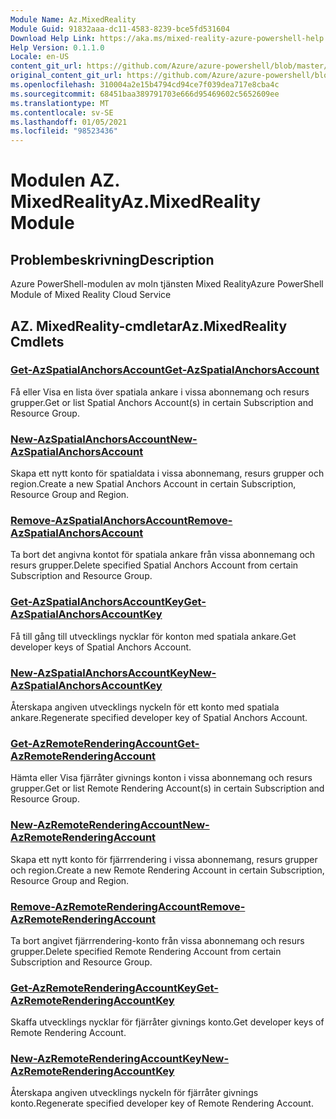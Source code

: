 ```yaml
---
Module Name: Az.MixedReality
Module Guid: 91832aaa-dc11-4583-8239-bce5fd531604
Download Help Link: https://aka.ms/mixed-reality-azure-powershell-help
Help Version: 0.1.1.0
Locale: en-US
content_git_url: https://github.com/Azure/azure-powershell/blob/master/src/MixedReality/MixedReality/help/Az.MixedReality.md
original_content_git_url: https://github.com/Azure/azure-powershell/blob/master/src/MixedReality/MixedReality/help/Az.MixedReality.md
ms.openlocfilehash: 310004a2e15b4794cd94ce7f039dea717e8cba4c
ms.sourcegitcommit: 68451baa389791703e666d95469602c5652609ee
ms.translationtype: MT
ms.contentlocale: sv-SE
ms.lasthandoff: 01/05/2021
ms.locfileid: "98523436"
---
```

# <span data-ttu-id="593df-101">Modulen AZ. MixedReality</span><span class="sxs-lookup"><span data-stu-id="593df-101">Az.MixedReality Module</span></span>
## <span data-ttu-id="593df-102">Problembeskrivning</span><span class="sxs-lookup"><span data-stu-id="593df-102">Description</span></span>
<span data-ttu-id="593df-103">Azure PowerShell-modulen av moln tjänsten Mixed Reality</span><span class="sxs-lookup"><span data-stu-id="593df-103">Azure PowerShell Module of Mixed Reality Cloud Service</span></span>

## <span data-ttu-id="593df-104">AZ. MixedReality-cmdletar</span><span class="sxs-lookup"><span data-stu-id="593df-104">Az.MixedReality Cmdlets</span></span>
### [<span data-ttu-id="593df-105">Get-AzSpatialAnchorsAccount</span><span class="sxs-lookup"><span data-stu-id="593df-105">Get-AzSpatialAnchorsAccount</span></span>](Get-AzSpatialAnchorsAccount.md)
<span data-ttu-id="593df-106">Få eller Visa en lista över spatiala ankare i vissa abonnemang och resurs grupper.</span><span class="sxs-lookup"><span data-stu-id="593df-106">Get or list Spatial Anchors Account(s) in certain Subscription and Resource Group.</span></span>

### [<span data-ttu-id="593df-107">New-AzSpatialAnchorsAccount</span><span class="sxs-lookup"><span data-stu-id="593df-107">New-AzSpatialAnchorsAccount</span></span>](New-AzSpatialAnchorsAccount.md)
<span data-ttu-id="593df-108">Skapa ett nytt konto för spatialdata i vissa abonnemang, resurs grupper och region.</span><span class="sxs-lookup"><span data-stu-id="593df-108">Create a new Spatial Anchors Account in certain Subscription, Resource Group and Region.</span></span>

### [<span data-ttu-id="593df-109">Remove-AzSpatialAnchorsAccount</span><span class="sxs-lookup"><span data-stu-id="593df-109">Remove-AzSpatialAnchorsAccount</span></span>](Remove-AzSpatialAnchorsAccount.md)
<span data-ttu-id="593df-110">Ta bort det angivna kontot för spatiala ankare från vissa abonnemang och resurs grupper.</span><span class="sxs-lookup"><span data-stu-id="593df-110">Delete specified Spatial Anchors Account from certain Subscription and Resource Group.</span></span>

### [<span data-ttu-id="593df-111">Get-AzSpatialAnchorsAccountKey</span><span class="sxs-lookup"><span data-stu-id="593df-111">Get-AzSpatialAnchorsAccountKey</span></span>](Get-AzSpatialAnchorsAccountKey.md)
<span data-ttu-id="593df-112">Få till gång till utvecklings nycklar för konton med spatiala ankare.</span><span class="sxs-lookup"><span data-stu-id="593df-112">Get developer keys of Spatial Anchors Account.</span></span>

### [<span data-ttu-id="593df-113">New-AzSpatialAnchorsAccountKey</span><span class="sxs-lookup"><span data-stu-id="593df-113">New-AzSpatialAnchorsAccountKey</span></span>](New-AzSpatialAnchorsAccountKey.md)
<span data-ttu-id="593df-114">Återskapa angiven utvecklings nyckeln för ett konto med spatiala ankare.</span><span class="sxs-lookup"><span data-stu-id="593df-114">Regenerate specified developer key of Spatial Anchors Account.</span></span>

### [<span data-ttu-id="593df-115">Get-AzRemoteRenderingAccount</span><span class="sxs-lookup"><span data-stu-id="593df-115">Get-AzRemoteRenderingAccount</span></span>](Get-AzRemoteRenderingAccount.md)
<span data-ttu-id="593df-116">Hämta eller Visa fjärråter givnings konton i vissa abonnemang och resurs grupper.</span><span class="sxs-lookup"><span data-stu-id="593df-116">Get or list Remote Rendering Account(s) in certain Subscription and Resource Group.</span></span>

### [<span data-ttu-id="593df-117">New-AzRemoteRenderingAccount</span><span class="sxs-lookup"><span data-stu-id="593df-117">New-AzRemoteRenderingAccount</span></span>](New-AzRemoteRenderingAccount.md)
<span data-ttu-id="593df-118">Skapa ett nytt konto för fjärrrendering i vissa abonnemang, resurs grupper och region.</span><span class="sxs-lookup"><span data-stu-id="593df-118">Create a new Remote Rendering Account in certain Subscription, Resource Group and Region.</span></span>

### [<span data-ttu-id="593df-119">Remove-AzRemoteRenderingAccount</span><span class="sxs-lookup"><span data-stu-id="593df-119">Remove-AzRemoteRenderingAccount</span></span>](Remove-AzRemoteRenderingAccount.md)
<span data-ttu-id="593df-120">Ta bort angivet fjärrrendering-konto från vissa abonnemang och resurs grupper.</span><span class="sxs-lookup"><span data-stu-id="593df-120">Delete specified Remote Rendering Account from certain Subscription and Resource Group.</span></span>

### [<span data-ttu-id="593df-121">Get-AzRemoteRenderingAccountKey</span><span class="sxs-lookup"><span data-stu-id="593df-121">Get-AzRemoteRenderingAccountKey</span></span>](Get-AzRemoteRenderingAccountKey.md)
<span data-ttu-id="593df-122">Skaffa utvecklings nycklar för fjärråter givnings konto.</span><span class="sxs-lookup"><span data-stu-id="593df-122">Get developer keys of Remote Rendering Account.</span></span>

### [<span data-ttu-id="593df-123">New-AzRemoteRenderingAccountKey</span><span class="sxs-lookup"><span data-stu-id="593df-123">New-AzRemoteRenderingAccountKey</span></span>](New-AzRemoteRenderingAccountKey.md)
<span data-ttu-id="593df-124">Återskapa angiven utvecklings nyckeln för fjärråter givnings konto.</span><span class="sxs-lookup"><span data-stu-id="593df-124">Regenerate specified developer key of Remote Rendering Account.</span></span>